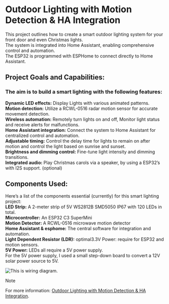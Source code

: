 # Outdoor Lighting with Motion Detection & HA Integration

This project outlines how to create a smart outdoor lighting system for your front door and even Christmas lights.  
The system is integrated into Home Assistant, enabling comprehensive control and automation.  
The ESP32 is programmed with ESPHome to connect directly to Home Assistant.  

## Project Goals and Capabilities:
### The aim is to build a smart lighting with the following features:

**Dynamic LED effects:** Display Lights with various animated patterns.  
**Motion detection:** Utilize a RCWL-0516 radar motion sensor for accurate movement detection.  
**Wireless automation:** Remotely turn lights on and off, Monitor light status and receive alerts for malfunctions.  
**Home Assistant integration:** Connect the system to Home Assistant for centralized control and automation.  
**Adjustable timing:** Control the delay time for lights to remain on after motion and control the light based on sunrise and sunset.  
**Brightness and dimming control:** Fine-tune light intensity and dimming transitions.  
**Integrated audio:** Play Christmas carols via a speaker, by using a ESP32’s with I2S support. (optional)  

## Components Used:

Here’s a list of the components essential (currently) for this smart lighting project:  
**LED Strip:** A 2-meter strip of 5V WS2812B SMD5050 IP67 with 120 LEDs in total.  
**Microcontroller:** An ESP32 C3 SuperMini  
**Motion Detector:** A RCWL-0516 microwave motion detector  
**Home Assistant & esphome:** The central software for integration and automation.  
**Light Dependent Resistor (LDR):**  optimal3.3V Power: require for ESP32 and motion sensors.  
**5V Power:** LEDs all require a 5V power supply.  
For the 5V power supply, I used a small step-down board to convert a 12V solar power source to 5V.  


![This is wiring diagram.](https://forgani.com/wp-content/2025/06/front-lights.jpg)

> [!NOTE]
> For more information: [Outdoor Lighting with Motion Detection & HA Integration](https://forgani.com/electronics-projects/outdoor-lighting-with-motion-detection-ha-integration/).
